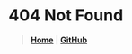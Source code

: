 # 404 Not Found
> **[Home](https://wweyoung.github.io)** |
**[GitHub](https://github.com/wweyoung/wweyoung.github.io)**